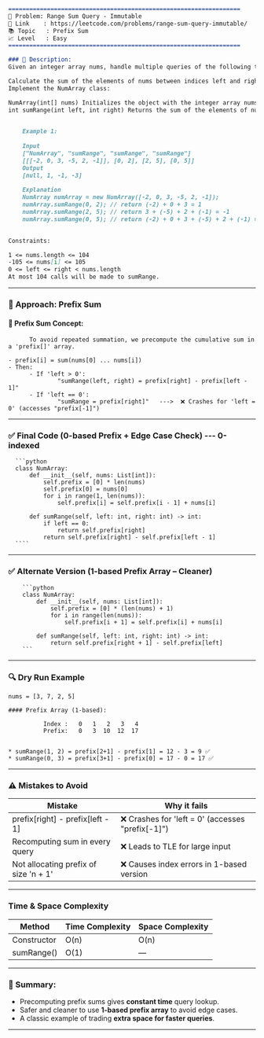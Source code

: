 ````md
==================================================================
🧩 Problem: Range Sum Query - Immutable  
🔗 Link    : https://leetcode.com/problems/range-sum-query-immutable/  
📚 Topic   : Prefix Sum  
📈 Level   : Easy  
==================================================================

### 📄 Description:
Given an integer array nums, handle multiple queries of the following type:

Calculate the sum of the elements of nums between indices left and right inclusive where left <= right.
Implement the NumArray class:

NumArray(int[] nums) Initializes the object with the integer array nums.
int sumRange(int left, int right) Returns the sum of the elements of nums between indices left and right inclusive (i.e. nums[left] + nums[left + 1] + ... + nums[right]).
 

    Example 1:
    
    Input
    ["NumArray", "sumRange", "sumRange", "sumRange"]
    [[[-2, 0, 3, -5, 2, -1]], [0, 2], [2, 5], [0, 5]]
    Output
    [null, 1, -1, -3]
    
    Explanation
    NumArray numArray = new NumArray([-2, 0, 3, -5, 2, -1]);
    numArray.sumRange(0, 2); // return (-2) + 0 + 3 = 1
    numArray.sumRange(2, 5); // return 3 + (-5) + 2 + (-1) = -1
    numArray.sumRange(0, 5); // return (-2) + 0 + 3 + (-5) + 2 + (-1) = -3
 

Constraints:

1 <= nums.length <= 104
-105 <= nums[i] <= 105
0 <= left <= right < nums.length
At most 104 calls will be made to sumRange.

````
---

### 🧠 Approach: Prefix Sum

#### 🔸 Prefix Sum Concept:
          To avoid repeated summation, we precompute the cumulative sum in a 'prefix[]' array.

```
- prefix[i] = sum(nums[0] ... nums[i])
- Then:  
      - If 'left > 0': 
              "sumRange(left, right) = prefix[right] - prefix[left - 1]" 
      - If 'left == 0':
              "sumRange = prefix[right]"   --->  ❌ Crashes for 'left = 0' (accesses "prefix[-1]")

```
---

### ✅ Final Code (0-based Prefix + Edge Case Check)  --- 0-indexed 

      ```python
      class NumArray:
          def __init__(self, nums: List[int]):
              self.prefix = [0] * len(nums)
              self.prefix[0] = nums[0]
              for i in range(1, len(nums)):
                  self.prefix[i] = self.prefix[i - 1] + nums[i]
      
          def sumRange(self, left: int, right: int) -> int:
              if left == 0:
                  return self.prefix[right]
              return self.prefix[right] - self.prefix[left - 1]
      ````

---

### ✅ Alternate Version (1-based Prefix Array – Cleaner)

        ```python
        class NumArray:
            def __init__(self, nums: List[int]):
                self.prefix = [0] * (len(nums) + 1)
                for i in range(len(nums)):
                    self.prefix[i + 1] = self.prefix[i] + nums[i]
        
            def sumRange(self, left: int, right: int) -> int:
                return self.prefix[right + 1] - self.prefix[left]
        ```

---

### 🔍 Dry Run Example

```
nums = [3, 7, 2, 5]

#### Prefix Array (1-based):

          Index :   0   1   2   3   4
          Prefix:   0   3  10  12  17


* sumRange(1, 2) = prefix[2+1] - prefix[1] = 12 - 3 = 9 ✅
* sumRange(0, 3) = prefix[3+1] - prefix[0] = 17 - 0 = 17 ✅

```
---

### ⚠️ Mistakes to Avoid

| Mistake                               | Why it fails                                     |
| ------------------------------------- | ------------------------------------------------ |
| prefix[right] - prefix[left - 1]      | ❌ Crashes for 'left = 0' (accesses "prefix[-1]") |
| Recomputing sum in every query        | ❌ Leads to TLE for large input                   |
| Not allocating prefix of size 'n + 1' | ❌ Causes index errors in 1-based version         |

---

###  Time & Space Complexity

| Method      | Time Complexity | Space Complexity |
| ----------- | --------------- | ---------------- |
| Constructor | O(n)            | O(n)             |
| sumRange()  | O(1)            | —                |

---

### 🧠 Summary:

* Precomputing prefix sums gives **constant time** query lookup.
* Safer and cleaner to use **1-based prefix array** to avoid edge cases.
* A classic example of trading **extra space for faster queries**.

-----
